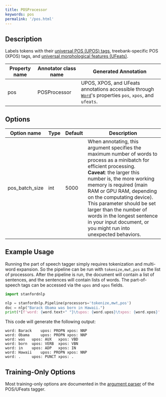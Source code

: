 ```yaml
---
title: POSProcessor 
keywords: pos
permalink: '/pos.html'
---
```


## Description

Labels tokens with their [universal POS (UPOS) tags](https://universaldependencies.org/u/pos/), treebank-specific POS (XPOS) tags, and [universal morphological features (UFeats)](https://universaldependencies.org/u/feat/index.html).

| Property name | Annotator class name | Generated Annotation |
| --- | --- | --- |
| pos | POSProcessor | UPOS, XPOS, and UFeats annotations accessible through [`Word`](data_objects.md#word)'s properties `pos`, `xpos`, and `ufeats`. |

## Options

| Option name | Type | Default | Description |
| --- | --- | --- | --- |
| pos_batch_size | int | 5000 | When annotating, this argument specifies the maximum number of words to process as a minibatch for efficient processing. <br>**Caveat**: the larger this number is, the more working memory is required (main RAM or GPU RAM, depending on the computating device). This parameter should be set larger than the number of words in the longest sentence in your input document, or you might run into unexpected behaviors. |

## Example Usage

Running the part of speech tagger simply requires tokenization and multi-word expansion.  So the pipeline
can be run with `tokenize,mwt,pos` as the list of processors.  After the pipeline is run, the document will 
contain a list of sentences, and the sentences will contain lists of words. The part-of-speech tags can 
be accessed via the `upos` and `xpos` fields.

```python
import stanfordnlp

nlp = stanfordnlp.Pipeline(processors='tokenize,mwt,pos')
doc = nlp("Barack Obama was born in Hawaii.")
print(*[f'word: {word.text+" "}\tupos: {word.upos}\txpos: {word.xpos}' for sent in doc.sentences for word in sent.words], sep='\n')
```

This code will generate the following output:

```
word: Barack 	upos: PROPN	xpos: NNP
word: Obama 	upos: PROPN	xpos: NNP
word: was 	upos: AUX	xpos: VBD
word: born 	upos: VERB	xpos: VBN
word: in 	upos: ADP	xpos: IN
word: Hawaii 	upos: PROPN	xpos: NNP
word: . 	upos: PUNCT	xpos: .
```

## Training-Only Options

Most training-only options are documented in the [argument parser](https://github.com/stanfordnlp/stanfordnlp/blob/master/stanfordnlp/models/tagger.py#L21) of the POS/UFeats tagger.
